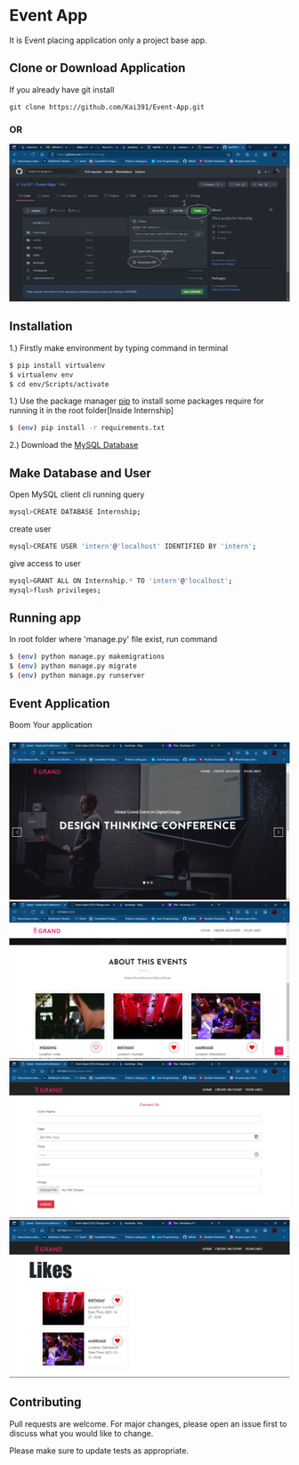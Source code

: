 # Event App

It is Event placing application only a project base app.

## Clone or Download Application
If you already have git install
```
git clone https://github.com/Kai391/Event-App.git
```
### OR
![](Screenshot/git.jpg)

## Installation
1.) Firstly make environment by typing command in terminal
```bash
$ pip install virtualenv
$ virtualenv env
$ cd env/Scripts/activate
```
1.) Use the package manager [pip](https://pip.pypa.io/en/stable/) to install some packages require for running it in the root folder[Inside Internship]
```bash
$ (env) pip install -r requirements.txt
```
2.) Download the [MySQL Database](https://dev.mysql.com/downloads/installer/)

## Make Database and User
Open MySQL client cli running query
```bash
mysql>CREATE DATABASE Internship;
```
create user
```bash
mysql>CREATE USER 'intern'@'localhost' IDENTIFIED BY 'intern';
```
give access to user
```bash
mysql>GRANT ALL ON Internship.* TO 'intern'@'localhost';
mysql>flush privileges;
```

## Running app
In root folder where 'manage.py' file exist, run command
```bash
$ (env) python manage.py makemigrations
$ (env) python manage.py migrate
$ (env) python manage.py runserver
```
## Event Application
Boom Your application
###
![](Screenshot/1.png)
![](Screenshot/2.png)
![](Screenshot/3.png)
![](Screenshot/4.png)

## Contributing
Pull requests are welcome. For major changes, please open an issue first to discuss what you would like to change.

Please make sure to update tests as appropriate.
